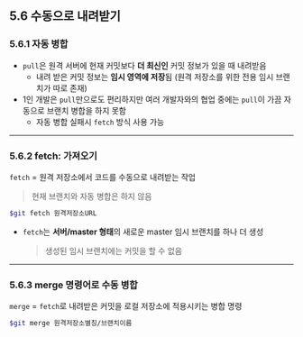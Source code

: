 
<h2>5.6 수동으로 내려받기</h2>

<h3>5.6.1 자동 병합</h3>

- `pull`은 원격 서버에 현재 커밋보다 **더 최신인** 커밋 정보가 있을 때 내려받음    
  - 내려 받은 커밋 정보는 **임시 영역에 저장**됨 (원격 저장소를 위한 전용 임시 브랜치가 따로 존재)
- 1인 개발은 `pull`만으로도 편리하지만 여러 개발자와의 협업 중에는 `pull`이 가끔 자동으로 브랜치 병합을 하지 못함
  - 자동 병합 실패시 `fetch` 방식 사용 가능

---

<h3>5.6.2 fetch: 가져오기</h3>

`fetch` = 원격 저장소에서 코드를 수동으로 내려받는 작업<br>
> 현재 브랜치와 자동 병합은 하지 않음

```bash
$git fetch 원격저장소URL
```

* `fetch`는 **서버/master 형태**의 새로운 master 임시 브랜치를 하나 더 생성
  > 생성된 임시 브랜치에는 커밋을 할 수 없음

---

<h3>5.6.3 merge 명령어로 수동 병합</h3>

`merge` = `fetch`로 내려받은 커밋을 로컬 저장소에 적용시키는 병합 명령

```bash
$git merge 원격저장소별칭/브랜치이름
```
